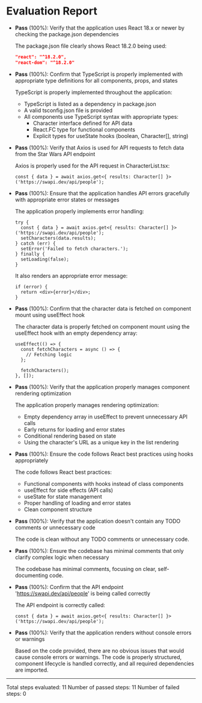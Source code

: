 # Evaluation Report

- **Pass** (100%): Verify that the application uses React 18.x or newer by checking the package.json dependencies
  
  The package.json file clearly shows React 18.2.0 being used:
  ```json
  "react": "^18.2.0",
  "react-dom": "^18.2.0"
  ```

- **Pass** (100%): Confirm that TypeScript is properly implemented with appropriate type definitions for all components, props, and states
  
  TypeScript is properly implemented throughout the application:
  - TypeScript is listed as a dependency in package.json
  - A valid tsconfig.json file is provided
  - All components use TypeScript syntax with appropriate types:
    - Character interface defined for API data
    - React.FC type for functional components
    - Explicit types for useState hooks (boolean, Character[], string)

- **Pass** (100%): Verify that Axios is used for API requests to fetch data from the Star Wars API endpoint
  
  Axios is properly used for the API request in CharacterList.tsx:
  ```tsx
  const { data } = await axios.get<{ results: Character[] }>('https://swapi.dev/api/people');
  ```

- **Pass** (100%): Ensure that the application handles API errors gracefully with appropriate error states or messages
  
  The application properly implements error handling:
  ```tsx
  try {
    const { data } = await axios.get<{ results: Character[] }>('https://swapi.dev/api/people');
    setCharacters(data.results);
  } catch (err) {
    setError('Failed to fetch characters.');
  } finally {
    setLoading(false);
  }
  ```
  
  It also renders an appropriate error message:
  ```tsx
  if (error) {
    return <div>{error}</div>;
  }
  ```

- **Pass** (100%): Confirm that the character data is fetched on component mount using useEffect hook
  
  The character data is properly fetched on component mount using the useEffect hook with an empty dependency array:
  ```tsx
  useEffect(() => {
    const fetchCharacters = async () => {
      // Fetching logic
    };
    
    fetchCharacters();
  }, []);
  ```

- **Pass** (100%): Verify that the application properly manages component rendering optimization
  
  The application properly manages rendering optimization:
  - Empty dependency array in useEffect to prevent unnecessary API calls
  - Early returns for loading and error states
  - Conditional rendering based on state
  - Using the character's URL as a unique key in the list rendering

- **Pass** (100%): Ensure the code follows React best practices using hooks appropriately
  
  The code follows React best practices:
  - Functional components with hooks instead of class components
  - useEffect for side effects (API calls)
  - useState for state management
  - Proper handling of loading and error states
  - Clean component structure

- **Pass** (100%): Verify that the application doesn't contain any TODO comments or unnecessary code
  
  The code is clean without any TODO comments or unnecessary code.

- **Pass** (100%): Ensure the codebase has minimal comments that only clarify complex logic when necessary
  
  The codebase has minimal comments, focusing on clear, self-documenting code.

- **Pass** (100%): Confirm that the API endpoint 'https://swapi.dev/api/people' is being called correctly
  
  The API endpoint is correctly called:
  ```tsx
  const { data } = await axios.get<{ results: Character[] }>('https://swapi.dev/api/people');
  ```

- **Pass** (100%): Verify that the application renders without console errors or warnings
  
  Based on the code provided, there are no obvious issues that would cause console errors or warnings. The code is properly structured, component lifecycle is handled correctly, and all required dependencies are imported.

---

Total steps evaluated: 11
Number of passed steps: 11
Number of failed steps: 0